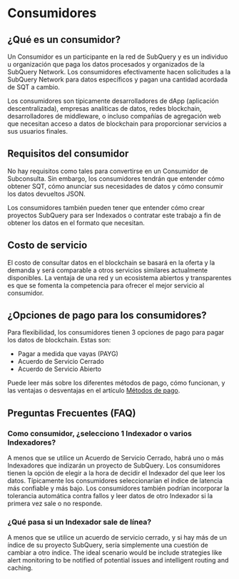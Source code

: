 # Consumidores

## ¿Qué es un consumidor?

Un Consumidor es un participante en la red de SubQuery y es un individuo u organización que paga los datos procesados y organizados de la SubQuery Network. Los consumidores efectivamente hacen solicitudes a la SubQuery Network para datos específicos y pagan una cantidad acordada de SQT a cambio.

Los consumidores son típicamente desarrolladores de dApp (aplicación descentralizada), empresas analíticas de datos, redes blockchain, desarrolladores de middleware, o incluso compañías de agregación web que necesitan acceso a datos de blockchain para proporcionar servicios a sus usuarios finales.

## Requisitos del consumidor

No hay requisitos como tales para convertirse en un Consumidor de Subconsulta. Sin embargo, los consumidores tendrán que entender cómo obtener SQT, cómo anunciar sus necesidades de datos y cómo consumir los datos devueltos JSON.

Los consumidores también pueden tener que entender cómo crear proyectos SubQuery para ser Indexados o contratar este trabajo a fin de obtener los datos en el formato que necesitan.

## Costo de servicio

El costo de consultar datos en el blockchain se basará en la oferta y la demanda y será comparable a otros servicios similares actualmente disponibles. La ventaja de una red y un ecosistema abiertos y transparentes es que se fomenta la competencia para ofrecer el mejor servicio al consumidor.

## ¿Opciones de pago para los consumidores?

Para flexibilidad, los consumidores tienen 3 opciones de pago para pagar los datos de blockchain. Estas son:

- Pagar a medida que vayas (PAYG)
- Acuerdo de Servicio Cerrado
- Acuerdo de Servicio Abierto

Puede leer más sobre los diferentes métodos de pago, cómo funcionan, y las ventajas o desventajas en el artículo [Métodos de pago](./payment-methods.md).

## Preguntas Frecuentes (FAQ)

### Como consumidor, ¿selecciono 1 Indexador o varios Indexadores?

A menos que se utilice un Acuerdo de Servicio Cerrado, habrá uno o más Indexadores que indizarán un proyecto de SubQuery. Los consumidores tienen la opción de elegir a la hora de decidir el Indexador del que leer los datos. Típicamente los consumidores seleccionarían el índice de latencia más confiable y más bajo. Los consumidores también podrían incorporar la tolerancia automática contra fallos y leer datos de otro Indexador si la primera vez sale o no responde.

### ¿Qué pasa si un Indexador sale de línea?

A menos que se utilice un acuerdo de servicio cerrado, y si hay más de un índice de su proyecto SubQuery, sería simplemente una cuestión de cambiar a otro índice. The ideal scenario would be include strategies like alert monitoring to be notified of potential issues and intelligent routing and caching.
